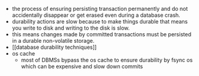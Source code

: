 - the process of ensuring persisting transaction permanently and do not accidentally disappear or get erased even during a database crash.
- durability actions are slow because to make things durable that means you write to disk and writing to the disk is slow.
- this means changes made by committed transactions must be persisted in a durable non-volatile storage.
- [[database durability techniques]]
- os cache
	- most of DBMSs bypass the os cache to ensure durability by fsync os which can be expensive and slow down commits